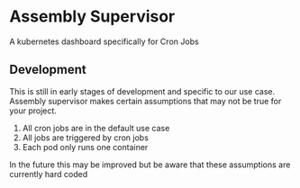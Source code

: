 # Assembly Supervisor

A kubernetes dashboard specifically for Cron Jobs

## Development

This is still in early stages of development and specific to our use case. Assembly supervisor makes certain assumptions that may not be true for your project.

1. All cron jobs are in the default use case
2. All jobs are triggered by cron jobs
3. Each pod only runs one container

In the future this may be improved but be aware that these assumptions are currently hard coded
